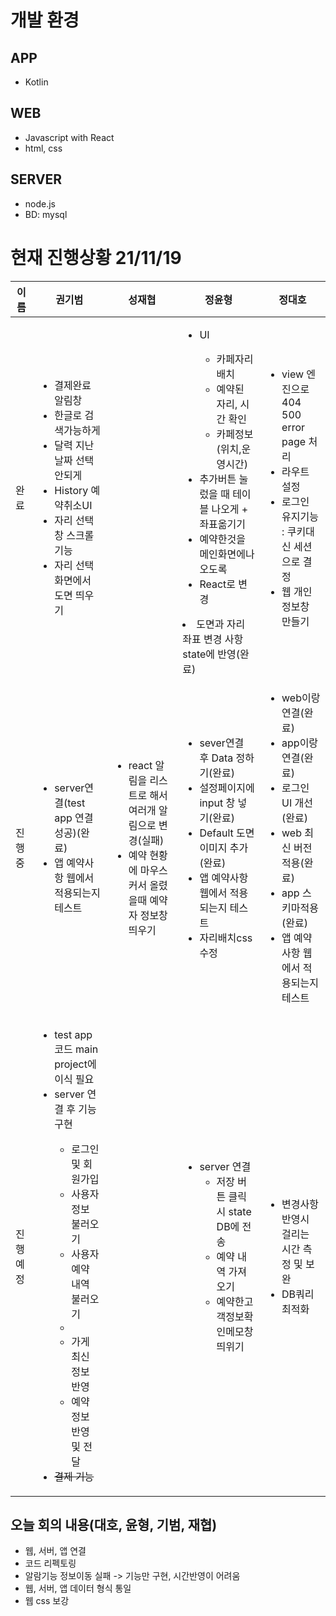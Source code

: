 
# 개발 환경
## APP
- Kotlin
## WEB
- Javascript with React
- html, css
## SERVER
- node.js
- BD: mysql

# 현재 진행상황 21/11/19
|이름|권기범|성재협|정윤형|정대호|
|------|---|---|---|---|
|완료|<ul><li>결제완료 알림창</li><li>한글로 검색가능하게</li><li>달력 지난 날짜 선택 안되게</li><li>History 예약취소UI</li><li>자리 선택 창 스크롤 기능</li><li>자리 선택화면에서 도면 띄우기</li></ul>||<ul><li>UI</li><ul><li>카페자리배치</li><li>예약된 자리, 시간 확인</li><li>카페정보(위치,운영시간)</li></ul><li>추가버튼 눌렀을 때 테이블 나오게 + 좌표옮기기</li><li>예약한것을 메인화면에나오도록</li><li>React로 변경</li></ul><li>도면과 자리 좌표 변경 사항 state에 반영(완료)</li>|<ul><li>view 엔진으로 404 500 error page 처리</li><li>라우트 설정</li><li>로그인 유지기능 : 쿠키대신 세션으로 결정</li><li>웹 개인정보창 만들기</li></ul>|
|진행중|<ul><li>server연결(test app 연결 성공)(완료)</li><li>앱 예약사항 웹에서 적용되는지 테스트</li></ul>|<ul><li>react 알림을 리스트로 해서 여러개 알림으로 변경(실패)</li><li>예약 현황에 마우스 커서 올렸을때 예약자 정보창 띄우기</li></ul>|<ul><li>sever연결 후 Data 정하기(완료)</li><li>설정페이지에 input 창 넣기(완료)</li><li>Default 도면 이미지 추가(완료)</li><li>앱 예약사항 웹에서 적용되는지 테스트</li><li>자리배치css 수정</li></ul>|<ul><li>web이랑 연결(완료)</li><li>app이랑 연결(완료)</li><li>로그인 UI 개선(완료)</li><li>web 최신 버전 적용(완료)</li><li>app 스키마적용(완료)</li><li>앱 예약사항 웹에서 적용되는지 테스트</li></ul>|
|진행예정|<ul><li>test app 코드 main project에 이식 필요</li><li>server 연결 후 기능 구현</li><ul><li>로그인 및 회원가입</li><li>사용자 정보 불러오기</li><li>사용자 예약 내역 불러오기<li/><li>가게 최신 정보 반영</li><li>예약 정보 반영 및 전달</li></ul><li><del>결제 기능</del></li></ul>|<ul></ul>|<ul><li>server 연결<ul><li>저장 버튼 클릭 시 state DB에 전송</li><li>예약 내역 가져오기</li><li>예약한고객정보확인메모창 띄위기</li></ul>|<ul><li>변경사항 반영시 걸리는 시간  측정 및 보완</li><li>DB쿼리최적화</li></ul>|

## 오늘 회의 내용(대호, 윤형, 기범, 재협)
- 웹, 서버, 앱 연결
- 코드 리펙토링
- 알람기능 정보이동 실패 -> 기능만 구현, 시간반영이 어려움
- 웹, 서버, 앱 데이터 형식 통일
- 웹 css 보강
